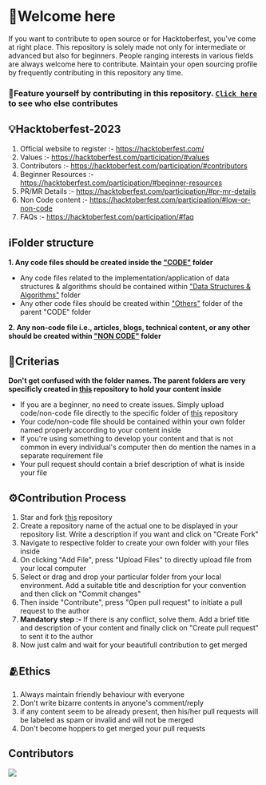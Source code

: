 # 🌸Welcome here
If you want to contribute to open source or for Hacktoberfest, you've come at right place. This repository is solely made not only for intermediate or advanced but also for beginners. People ranging interests in various fields are always welcome here to contribute. Maintain your open sourcing profile by frequently contributing in this repository any time.

### 👑Feature yourself by contributing in this repository. [`Click here`](#contributors) to see who else contributes

## 💡Hacktoberfest-2023
1. Official website to register :- https://hacktoberfest.com/
2. Values :- https://hacktoberfest.com/participation/#values
3. Contributors :- https://hacktoberfest.com/participation/#contributors
4. Beginner Resources :- https://hacktoberfest.com/participation/#beginner-resources
5. PR/MR Details :- https://hacktoberfest.com/participation/#pr-mr-details
6. Non Code content :- https://hacktoberfest.com/participation/#low-or-non-code
7. FAQs :- https://hacktoberfest.com/participation/#faq

## ℹ️Folder structure
**1. Any code files should be created inside the ["CODE"](https://github.com/RitamPaul/Beginner-Friendly/tree/main/CODE) folder**
  + Any code files related to the implementation/application of data structures & algorithms should be contained within ["Data Structures & Algorithms"](https://github.com/RitamPaul/Beginner-Friendly/tree/main/CODE/Data%20Structures%20%26%20Algorithms) folder
  + Any other code files should be created within ["Others"](https://github.com/RitamPaul/Beginner-Friendly/tree/main/CODE/Others) folder of the parent "CODE" folder

**2. Any non-code file i.e., articles, blogs, technical content, or any other should be created within ["NON CODE"](https://github.com/RitamPaul/Beginner-Friendly/tree/main/NON%20CODE) folder**

## 📝Criterias
**Don't get confused with the folder names. The parent folders are very specificly created in [this](https://github.com/RitamPaul/Beginner-Friendly) repository to hold your content inside**
+ If you are a beginner, no need to create issues. Simply upload code/non-code file directly to the specific folder of [this](https://github.com/RitamPaul/Beginner-Friendly) repository
+ Your code/non-code file should be contained within your own folder named properly according to your content inside
+ If you're using something to develop your content and that is not common in every individual's computer then do mention the names in a separate requirement file
+ Your pull request should contain a brief description of what is inside your file

## ⚙️Contribution Process
1. Star and fork [this](https://github.com/RitamPaul/Beginner-Friendly) repository
3. Create a repository name of the actual one to be displayed in your repository list. Write a description if you want and click on "Create Fork"
4. Navigate to respective folder to create your own folder with your files inside
5. On clicking "Add File", press "Upload Files" to directly upload file from your local computer
6. Select or drag and drop your particular folder from your local environment. Add a suitable title and description for your convention and then click on "Commit changes"
7. Then inside "Contribute", press "Open pull request" to initiate a pull request to the author
8. **Mandatory step :-** If there is any conflict, solve them. Add a brief title and description of your content and finally click on "Create pull request" to sent it to the author
9. Now just calm and wait for your beautifull contribution to get merged

## 🫂Ethics
1. Always maintain friendly behaviour with everyone
2. Don't write bizarre contents in anyone's comment/reply
3. if any content seem to be already present, then his/her pull requests will be labeled as spam or invalid and will not be merged
4. Don't become hoppers to get merged your pull requests

## Contributors
<a href="https://github.com/RitamPaul/Beginner-Friendly/graphs/contributors">
  <img src="https://contrib.rocks/image?repo=RitamPaul/Beginner-Friendly" />
</a>

